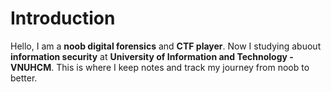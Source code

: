 # Introduction

Hello, I am a **noob digital forensics** and **CTF player**.
Now I studying abuout **information security** at **University of Information and Technology - VNUHCM**.
This is where I keep notes and track my journey from noob to better.
